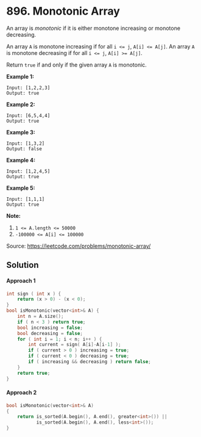 # 896. Monotonic Array

An array is *monotonic* if it is either monotone increasing or monotone decreasing.

An array `A` is monotone increasing if for all `i <= j`, `A[i] <= A[j]`. An array `A` is monotone decreasing if for all `i <= j`, `A[i] >= A[j]`.

Return `true` if and only if the given array `A` is monotonic.

 



**Example 1:**

```
Input: [1,2,2,3]
Output: true
```

**Example 2:**

```
Input: [6,5,4,4]
Output: true
```

**Example 3:**

```
Input: [1,3,2]
Output: false
```

**Example 4:**

```
Input: [1,2,4,5]
Output: true
```

**Example 5:**

```
Input: [1,1,1]
Output: true
```

 

**Note:**

1. `1 <= A.length <= 50000`
2. `-100000 <= A[i] <= 100000`

Source: https://leetcode.com/problems/monotonic-array/



## Solution

#### Approach 1

```c++
int sign ( int x ) {
    return (x > 0) - (x < 0);
}
bool isMonotonic(vector<int>& A) {
    int n = A.size();
    if ( n < 3 ) return true;
    bool increasing = false;
    bool decreasing = false;
    for ( int i = 1; i < n; i++ ) {
        int current = sign( A[i]-A[i-1] );
        if ( current > 0 ) increasing = true;
        if ( current < 0 ) decreasing = true;
        if ( increasing && decreasing ) return false;
    }
    return true;
}
```

#### Approach 2

```c++
bool isMonotonic(vector<int>& A) 
{
    return is_sorted(A.begin(), A.end(), greater<int>()) || 
           is_sorted(A.begin(), A.end(), less<int>());
}
```


